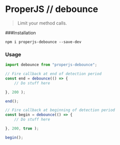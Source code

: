 ProperJS // debounce
====================

> Limit your method calls.



###Installation

```shell
npm i properjs-debounce --save-dev
```


### Usage
```javascript
import debounce from "properjs-debounce";

// Fire callback at end of detection period
const end = debounce(() => {
    // Do stuff here

}, 200 );

end();

// Fire callback at beginning of detection period
const begin = debounce(() => {
    // Do stuff here

}, 200, true );

begin();
```
